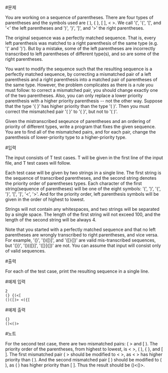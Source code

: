 #문제

You are working on a sequence of parentheses. There are four types of parentheses and the symbols used are ( ), { }, [ ], < >. We call '(', '{', '[', and '<' the left parentheses and ')', '}', ']', and '>' the right parentheses.

The original sequence was a perfectly matched sequence. That is, every left parenthesis was matched to a right parenthesis of the same type (e.g. '(' and ')'). But by a mistake, some of the left parentheses are incorrectly transcribed to left parentheses of different type(s), and so are some of the right parentheses.

You want to modify the sequence such that the resulting sequence is a perfectly matched sequence, by correcting a mismatched pair of a left parenthesis and a right parenthesis into a matched pair of parentheses of the same type. However, the problem complicates as there is a rule you must follow: to correct a mismatched pair, you should change exactly one of the two parentheses. Also, you can only replace a lower priority parenthesis with a higher priority parenthesis -- not the other way. Suppose that the type '{ }' has higher priority than the type '( )'. Then you must correct the mismatched pair '( }' to '{ }', but not to '( )'.

Given the mistranscribed seqeunce of parentheses and an ordering of priority of different types, write a program that fixes the given sequence. You are to find all of the mismatched pairs, and for each pair, change the parenthesis of lower-priority type to a higher-priority type.

#입력

The input consists of T test cases. T will be given in the first line of the input file, and T test cases will follow.

Each test case will be given by two strings in a single line. The first string is the sequence of transcribed parentheses, and the second string denotes the priority order of parentheses types. Each character of the first string(sequence of parentheses) will be one of the eight symbols: '(', ')', '{', '}', '[', ']', '<', '>'. And for the priority order, left parenthesis symbols will be given in the order of highest to lowest.

Strings will not contain any whitespaces, and two strings will be separated by a single space. The length of the first string will not exceed 100, and the length of the second string will be always 4.

Note that you started with a perfectly matched sequence and that no left parentheses are wrongly transcribed to right parentheses, and vice versa. For example, '(}', '()([)]', and '([}{])' are valid mis-transcribed sequences, but '(}}', '()(([)]', '([}]{])' are not. You can assume that input will consist only of valid sequences.

#출력

For each of the test case, print the resulting sequence in a single line.

#예제 입력
```
2
(} {(<[
()([)> <({[
```
#예제 출력
```
{}
()<()>
```
#노트

For the second test case, there are two mismatched pairs: ( > and [ ). The priority order of the parentheses, from highest to lowest, is < >, ( ), { }, and [ ]. The first mismatched pair ( > should be modified to < >, as < > has higher priority than ( ). And the second mismatched pair [ ) should be modified to ( ), as ( ) has higher priority than [ ]. Thus the result should be ()<()>.
